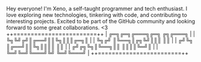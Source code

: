 Hey everyone! I'm Xeno, a self-taught programmer and tech enthusiast. I love exploring new technologies, tinkering with code, and contributing to interesting projects. Excited to be part of the GitHub community and looking forward to some great collaborations.
<3
++========================++
 | ╔═╗╔═╗╔═══╗╔═╗ ╔╗╔═══╗ | 
 | ╚╗╚╝╔╝║╔══╝║║╚╗║║║╔═╗║ |
 |  ╚╗╔╝ ║╚══╗║╔╗╚╝║║║ ║║ |
 |  ╔╝╚╗ ║╔══╝║║╚╗║║║║ ║║ |
 | ╔╝╔╗╚╗║╚══╗║║ ║║║║╚═╝║ | 
 | ╚═╝╚═╝╚═══╝╚╝ ╚═╝╚═══╝ | 
++========================++
